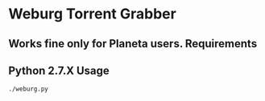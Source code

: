 Weburg Torrent Grabber
======================
Works fine only for Planeta users.
Requirements
------------
Python 2.7.X
Usage
-----
```shell
./weburg.py
```